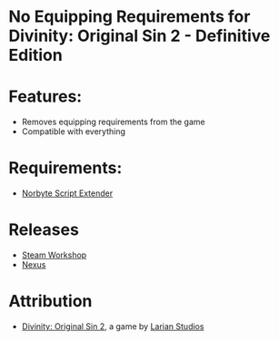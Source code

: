 No Equipping Requirements for Divinity: Original Sin 2 - Definitive Edition
=======

# Features:
* Removes equipping requirements from the game
* Compatible with everything

# Requirements:
* [Norbyte Script Extender](https://github.com/Norbyte/ositools/releases)

# Releases
* [Steam Workshop](https://steamcommunity.com/sharedfiles/filedetails/?id=2061525109) 
* [Nexus](https://www.nexusmods.com/divinityoriginalsin2definitiveedition/mods/252)

# Attribution
- [Divinity: Original Sin 2](http://store.steampowered.com/app/435150/Divinity_Original_Sin_2/), a game by [Larian Studios](http://larian.com/)

